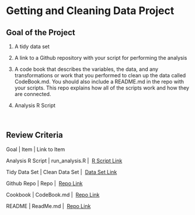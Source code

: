 # Getting and Cleaning Data Project



## Goal of the Project

1. A tidy data set 

2. A link to a Github repository with your script for performing the analysis 

3. A code book that describes the variables, the data, and any transformations or work that you performed to clean up the data called CodeBook.md. You should also include a README.md in the repo with your scripts. This repo explains how all of the scripts work and how they are connected.

4. Analysis R Script

​

## Review Criteria

Goal | Item | Link to Item



Analysis R Script |  run_analysis.R |  [R Script Link](https://github.com/chelseabrwn/getting-and-cleaning-data)

Tidy Data Set |  Clean Data Set |  [Data Set Link](https://github.com/chelseabrwn/getting-and-cleaning-data)

Github Repo | Repo |  [Repo Link](https://github.com/chelseabrwn/getting-and-cleaning-data)

Cookbook | CodeBook.md |  [Repo Link](https://github.com/chelseabrwn/getting-and-cleaning-data)

README | ReadMe.md |  [Repo Link](https://github.com/chelseabrwn/getting-and-cleaning-data)

​

​

